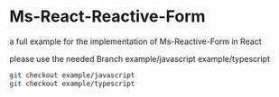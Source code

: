 # Ms-React-Reactive-Form
a full example for the implementation of Ms-Reactive-Form in React

please use the needed Branch
example/javascript
example/typescript

```sh
git checkout example/javascript
git checkout example/typescript
```
